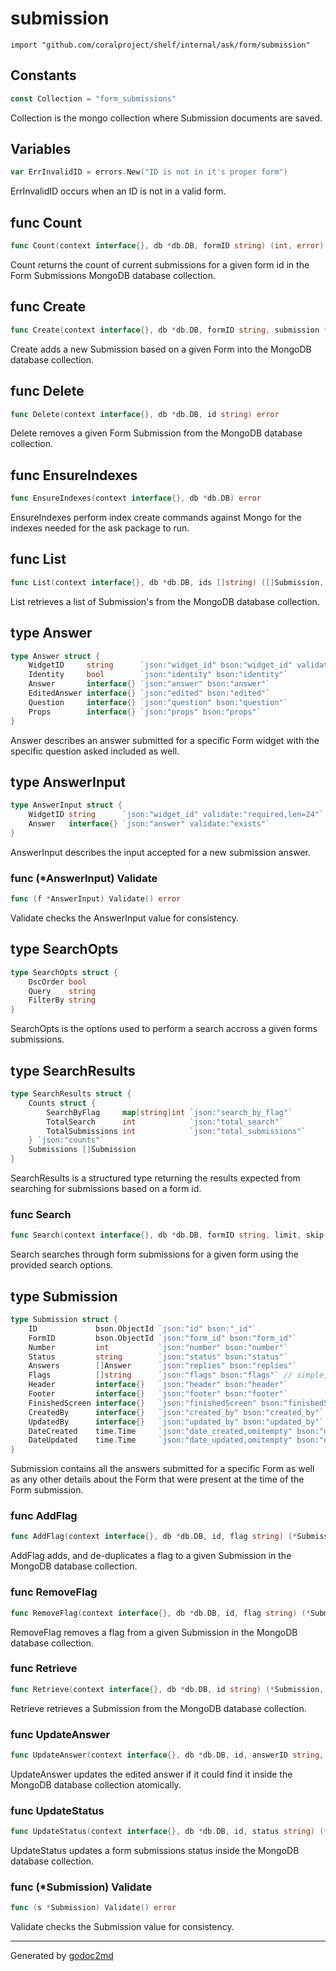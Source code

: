 
# submission
    import "github.com/coralproject/shelf/internal/ask/form/submission"




## Constants
``` go
const Collection = "form_submissions"
```
Collection is the mongo collection where Submission
documents are saved.


## Variables
``` go
var ErrInvalidID = errors.New("ID is not in it's proper form")
```
ErrInvalidID occurs when an ID is not in a valid form.


## func Count
``` go
func Count(context interface{}, db *db.DB, formID string) (int, error)
```
Count returns the count of current submissions for a given
form id in the Form Submissions MongoDB database collection.


## func Create
``` go
func Create(context interface{}, db *db.DB, formID string, submission *Submission) error
```
Create adds a new Submission based on a given Form into
the MongoDB database collection.


## func Delete
``` go
func Delete(context interface{}, db *db.DB, id string) error
```
Delete removes a given Form Submission from the MongoDB
database collection.


## func EnsureIndexes
``` go
func EnsureIndexes(context interface{}, db *db.DB) error
```
EnsureIndexes perform index create commands against Mongo for the indexes
needed for the ask package to run.


## func List
``` go
func List(context interface{}, db *db.DB, ids []string) ([]Submission, error)
```
List retrieves a list of Submission's from the MongoDB database collection.



## type Answer
``` go
type Answer struct {
    WidgetID     string      `json:"widget_id" bson:"widget_id" validate:"required,len=24"`
    Identity     bool        `json:"identity" bson:"identity"`
    Answer       interface{} `json:"answer" bson:"answer"`
    EditedAnswer interface{} `json:"edited" bson:"edited"`
    Question     interface{} `json:"question" bson:"question"`
    Props        interface{} `json:"props" bson:"props"`
}
```
Answer describes an answer submitted for a specific Form widget
with the specific question asked included as well.











## type AnswerInput
``` go
type AnswerInput struct {
    WidgetID string      `json:"widget_id" validate:"required,len=24"`
    Answer   interface{} `json:"answer" validate:"exists"`
}
```
AnswerInput describes the input accepted for a new submission
answer.











### func (\*AnswerInput) Validate
``` go
func (f *AnswerInput) Validate() error
```
Validate checks the AnswerInput value for consistency.



## type SearchOpts
``` go
type SearchOpts struct {
    DscOrder bool
    Query    string
    FilterBy string
}
```
SearchOpts is the options used to perform a search accross a
given forms submissions.











## type SearchResults
``` go
type SearchResults struct {
    Counts struct {
        SearchByFlag     map[string]int `json:"search_by_flag"`
        TotalSearch      int            `json:"total_search"`
        TotalSubmissions int            `json:"total_submissions"`
    } `json:"counts"`
    Submissions []Submission
}
```
SearchResults is a structured type returning the results
expected from searching for submissions based on a form id.









### func Search
``` go
func Search(context interface{}, db *db.DB, formID string, limit, skip int, opts SearchOpts) (*SearchResults, error)
```
Search searches through form submissions for a given form
using the provided search options.




## type Submission
``` go
type Submission struct {
    ID             bson.ObjectId `json:"id" bson:"_id"`
    FormID         bson.ObjectId `json:"form_id" bson:"form_id"`
    Number         int           `json:"number" bson:"number"`
    Status         string        `json:"status" bson:"status"`
    Answers        []Answer      `json:"replies" bson:"replies"`
    Flags          []string      `json:"flags" bson:"flags"` // simple, flexible string flagging
    Header         interface{}   `json:"header" bson:"header"`
    Footer         interface{}   `json:"footer" bson:"footer"`
    FinishedScreen interface{}   `json:"finishedScreen" bson:"finishedScreen"`
    CreatedBy      interface{}   `json:"created_by" bson:"created_by"` // Todo, decide how to represent ownership here
    UpdatedBy      interface{}   `json:"updated_by" bson:"updated_by"` // Todo, decide how to represent ownership here
    DateCreated    time.Time     `json:"date_created,omitempty" bson:"date_created,omitempty"`
    DateUpdated    time.Time     `json:"date_updated,omitempty" bson:"date_updated,omitempty"`
}
```
Submission contains all the answers submitted for a specific Form as well
as any other details about the Form that were present at the time of the Form
submission.









### func AddFlag
``` go
func AddFlag(context interface{}, db *db.DB, id, flag string) (*Submission, error)
```
AddFlag adds, and de-duplicates a flag to a given
Submission in the MongoDB database collection.


### func RemoveFlag
``` go
func RemoveFlag(context interface{}, db *db.DB, id, flag string) (*Submission, error)
```
RemoveFlag removes a flag from a given Submission in
the MongoDB database collection.


### func Retrieve
``` go
func Retrieve(context interface{}, db *db.DB, id string) (*Submission, error)
```
Retrieve retrieves a Submission from the MongoDB database
collection.


### func UpdateAnswer
``` go
func UpdateAnswer(context interface{}, db *db.DB, id, answerID string, editedAnswer interface{}) (*Submission, error)
```
UpdateAnswer updates the edited answer if it could find it
inside the MongoDB database collection atomically.


### func UpdateStatus
``` go
func UpdateStatus(context interface{}, db *db.DB, id, status string) (*Submission, error)
```
UpdateStatus updates a form submissions status inside the MongoDB database
collection.




### func (\*Submission) Validate
``` go
func (s *Submission) Validate() error
```
Validate checks the Submission value for consistency.









- - -
Generated by [godoc2md](http://godoc.org/github.com/davecheney/godoc2md)